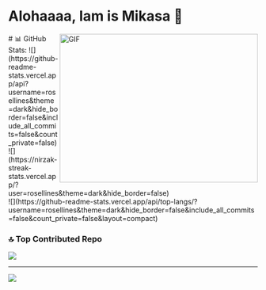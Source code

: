# Alohaaaa, Iam is Mikasa 👋

 <img align="right" top="500" height="300" width="400" alt="GIF" src="https://media.giphy.com/media/SWoSkN6DxTszqIKEqv/giphy.gif">
# 📊 GitHub Stats:
![](https://github-readme-stats.vercel.app/api?username=rosellines&theme=dark&hide_border=false&include_all_commits=false&count_private=false)<br/>
![](https://nirzak-streak-stats.vercel.app/?user=rosellines&theme=dark&hide_border=false)<br/>
![](https://github-readme-stats.vercel.app/api/top-langs/?username=rosellines&theme=dark&hide_border=false&include_all_commits=false&count_private=false&layout=compact)

### 🔝 Top Contributed Repo
![](https://github-contributor-stats.vercel.app/api?username=rosellines&limit=5&theme=darcula&combine_all_yearly_contributions=true)

---
[![](https://visitcount.itsvg.in/api?id=rosellines&icon=6&color=3)](https://visitcount.itsvg.in)


 
